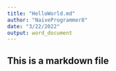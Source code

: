 ```yaml
---
title: "HelloWorld.md"
author: "NaiveProgrammer8"
date: "3/22/2022"
output: word_document
---
```


## This is a markdown file


